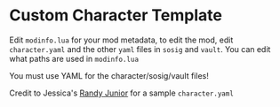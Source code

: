 # Custom Character Template

Edit `modinfo.lua` for your mod metadata, to edit the mod, edit `character.yaml` and the other `yaml` files in `sosig` and `vault`. You can edit what paths are used in `modinfo.lua`

You must use YAML for the character/sosig/vault files!

Credit to Jessica's [Randy Junior](https://github.com/JessicaTheGunLady/H3VR-Randy-Junior) for a sample `character.yaml`
